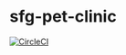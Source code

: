 # sfg-pet-clinic
[![CircleCI](https://dl.circleci.com/status-badge/img/gh/PeterSalamun/sfg-pet-clinic/tree/main.svg?style=svg)](https://dl.circleci.com/status-badge/redirect/gh/PeterSalamun/sfg-pet-clinic/tree/main)